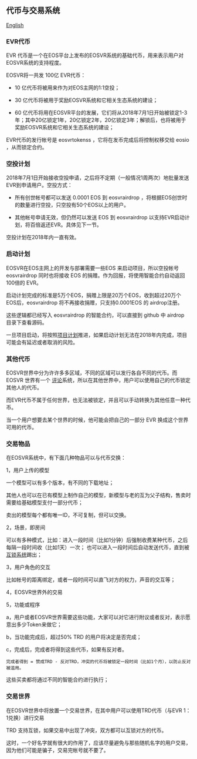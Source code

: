 ## 代币与交易系统

[English](evr.md)

### EVR代币

EVR 代币是一个在EOS平台上发布的EOSVR系统的基础代币，用来表示用户对EOSVR系统的支持程度。

EOSVR将一共发 100亿 EVR代币：

- 10 亿代币将被用来作为对EOS主网的1:1空投；

- 30 亿代币将被用于奖励EOSVR系统和它相关生态系统的建设；

- 60 亿代币将用在EOSVR平台的发展，它们将从2018年7月1日开始被锁定1-3年；其中20亿锁定1年，20亿锁定2年，20亿锁定3年；解锁后，也将被用于奖励EOSVR系统和它相关生态系统的建设；

EVR代币的发行帐号是 eosvrtokenss ，它将在发币完成后将控制权移交给 eosio ，从而锁定合约。


### 空投计划

2018年7月1日开始接收空投申请，之后将不定期（一般情况1周两次）地批量发送EVR到申请用户。空投方式：

- 所有创世帐号都可以发送 0.0001 EOS 到 eosvrairdrop ，将根据EOS创世时的数量进行空投，只空投有50个EOS以上的用户。

- 其他帐号申请无效，但仍然可以发送 EOS 到 eosvrairdrop 以支持EVR启动计划，将百倍返还EVR。具体见下一节。

空投计划在2018年内一直有效。


### 启动计划

EOSVR在EOS主网上的开发与部署需要一些EOS 来启动项目，所以空投帐号 eosvrairdrop 同时也将接收 EOS 的捐赠。作为回报，将使用智能合约自动返回 100倍的 EVR。

启动计划完成的标准是5万个EOS，捐赠上限是20万个EOS，收到超过20万个EOS后，eosvrairdrop 将不再接收捐赠，只支持0.0001EOS 的 airdrop注册。

这些逻辑都已经写入 eosvrairdrop 的智能合约，可以直接到 github 中 airdrop 目录下查看源码。

一旦项目启动，将按照[项目计划](roadmap-cn.md)推进，如果启动计划无法在2018年内完成，项目可能会有延迟或者取消的风险。


### 其他代币

EOSVR世界中分为许许多多区域，不同的区域可以发行各自不同的代币。而EOSVR 世界有一个 [评论](README-cn.md#审核)系统，所以在其他世界中，用户可以使用自己的代币锁定其他人的代币。

而EVR代币不属于任何世界，也无法被锁定，并且可以手动转换为其他任意一种代币。

当一个用户想要去某个世界的时候，他可能会把自己的一部分 EVR 换成这个世界可用的代币。


### 交易物品

在EOSVR系统中，有下面几种物品可以与代币交换：

1，用户上传的模型

  一个模型可以有多个版本，有不同的下载地址；
  
  其他人也可以在已有模型上制作自己的模型，新模型与老的互为父子结构，售卖时需要给基础模型支付一部分代币；
  
  卖出的模型每个都有唯一ID，不可复制，但可以交换。

  
2，场景，即房间

  可以有多种模式，比如：进入一段时间（比如1分钟）后强制收费某种代币，之后每隔一段时间收（比如1天）一次；
  也可以进入一段时间后自动发送代币，直到被[互锁系统](README-cn.md#审核)踢出；
  

3，用户角色的交互

  比如帐号的距离绑定，或者一段时间可以直飞对方的权力，声音的交互等；
  

4，EOSVR世界外的交易


5，功能或程序

  a，用户或者EOSVR世界需要这些功能，大家可以对它进行附议或者反对，表示愿意出多少Token来做它；
  
  b，当功能完成后，超过50% TRD 的用户将决定是否完成；

  c，完成后，完成者将得到这些代币，如果有反对者。

    完成者得到 = 赞成TRD - 反对TRD，冲突的代币将被锁定一段时间（比如1个月），以防止反对被滥用。


这些买卖都将通过不同的智能合约进行执行；


### 交易世界

在EOSVR世界中将放置一个交易世界，在其中用户可以使用TRD代币（与EVR 1：1兑换）进行交易

TRD 支持互锁，如果交易中出现了冲突，双方都可以互锁对方的代币。

这时，一个好名字就有很大的作用了，应该尽量避免与那些随机名字的用户交易，因为他们可能是骗子，交易完帐号就不要了。

